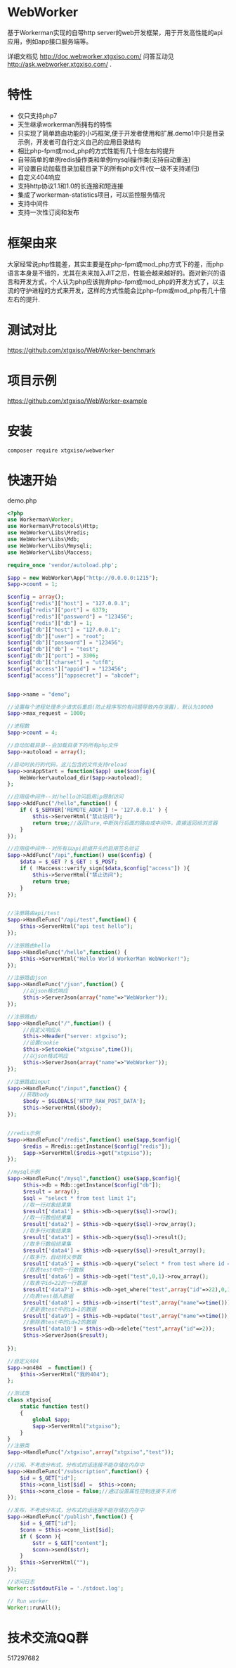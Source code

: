 WebWorker
========

基于Workerman实现的自带http server的web开发框架，用于开发高性能的api应用，例如app接口服务端等。 

详细文档见 http://doc.webworker.xtgxiso.com/ 
问答互动见 http://ask.webworker.xtgxiso.com/ .

特性
========
* 仅只支持php7
* 天生继承workerman所拥有的特性
* 只实现了简单路由功能的小巧框架,便于开发者使用和扩展.demo1中只是目录示例，开发者可自行定义自己的应用目录结构
* 相比php-fpm或mod_php的方式性能有几十倍左右的提升
* 自带简单的单例redis操作类和单例mysqli操作类(支持自动重连)
* 可设置自动加载目录加载目录下的所有php文件(仅一级不支持递归)
* 自定义404响应
* 支持http协议1.1和1.0的长连接和短连接
* 集成了workerman-statistics项目，可以监控服务情况
* 支持中间件
* 支持一次性订阅和发布

框架由来
========
大家经常说php性能差，其实主要是在php-fpm或mod_php方式下的差，而php语言本身是不错的，尤其在未来加入JIT之后，性能会越来越好的。面对新兴的语言和开发方式，个人认为php应该抛弃php-fpm或mod_php的开发方式了，以主流的守护进程的方式来开发，这样的方式性能会比php-fpm或mod_php有几十倍左右的提升.

测试对比
========
https://github.com/xtgxiso/WebWorker-benchmark

项目示例
========
https://github.com/xtgxiso/WebWorker-example


安装
========

```
composer require xtgxiso/webworker
```

快速开始
======
demo.php
```php
<?php
use Workerman\Worker;
use Workerman\Protocols\Http;
use WebWorker\Libs\Mredis;
use WebWorker\Libs\Mdb;
use WebWorker\Libs\Mmysqli;
use WebWorker\Libs\Maccess;

require_once 'vendor/autoload.php';

$app = new WebWorker\App("http://0.0.0.0:1215");
$app->count = 1;

$config = array();
$config["redis"]["host"] = "127.0.0.1";
$config["redis"]["port"] = 6379;
$config["redis"]["password"] = "123456";
$config["redis"]["db"] = 1;
$config["db"]["host"] = "127.0.0.1";
$config["db"]["user"] = "root";
$config["db"]["password"] = "123456";
$config["db"]["db"] = "test";
$config["db"]["port"] = 3306;
$config["db"]["charset"] = "utf8";
$config["access"]["appid"] = "123456";
$config["access"]["appsecret"] = "abcdef";


$app->name = "demo";

//设置每个进程处理多少请求后重启(防止程序写的有问题导致内存泄露)，默认为10000
$app->max_request = 1000;

//进程数
$app->count = 4;

//自动加载目录--会加载目录下的所有php文件
$app->autoload = array();

//启动时执行的代码，这儿包含的文件支持reload
$app->onAppStart = function($app) use($config){
    WebWorker\autoload_dir($app->autoload);     
};

//应用级中间件--对/hello访问启用ip限制访问
$app->AddFunc("/hello",function() {
    if ( $_SERVER['REMOTE_ADDR'] != '127.0.0.1' ) {
        $this->ServerHtml("禁止访问");
        return true;//返回ture,中断执行后面的路由或中间件，直接返回给浏览器
    }   
});

//应用级中间件--对所有以api前缀开头的启用签名验证
$app->AddFunc("/api",function() use($config) {
    $data = $_GET ? $_GET : $_POST;
    if ( !Maccess::verify_sign($data,$config["access"]) ){
        $this->ServerHtml("禁止访问");
        return true;
    }
});


//注册路由api/test
$app->HandleFunc("/api/test",function() {
    $this->ServerHtml("api test hello");
});

//注册路由hello
$app->HandleFunc("/hello",function() {
    $this->ServerHtml("Hello World WorkerMan WebWorker!");
});

//注册路由json
$app->HandleFunc("/json",function() {
     //以json格式响应
     $this->ServerJson(array("name"=>"WebWorker"));
});

//注册路由/
$app->HandleFunc("/",function() {
     //自定义响应头
     $this->Header("server: xtgxiso");
     //设置cookie
     $this->Setcookie("xtgxiso",time()); 
     //以json格式响应
     $this->ServerJson(array("name"=>"WebWorker"));
});

//注册路由input
$app->HandleFunc("/input",function() {
    //获取body
     $body = $GLOBALS['HTTP_RAW_POST_DATA'];
     $this->ServerHtml($body);
});


//redis示例
$app->HandleFunc("/redis",function() use($app,$config){
     $redis = Mredis::getInstance($config["redis"]);
     $app->ServerHtml($redis->get("xtgxiso"));
});

//mysql示例
$app->HandleFunc("/mysql",function() use($app,$config){
     $this->db = Mdb::getInstance($config["db"]);
     $result = array();
     $sql = "select * from test limit 1";
     //取一行对象结果集
     $result['data1'] = $this->db->query($sql)->row();
     //取一行数组结果集
     $result['data2'] = $this->db->query($sql)->row_array();
     //取多行对象结果集
     $result['data3'] = $this->db->query($sql)->result();
     //取多行数组结果集
     $result['data4'] = $this->db->query($sql)->result_array();
     //取多行，自动转义参数
     $result['data5'] = $this->db->query("select * from test where id = ? or id =? ",array(1,2))->result_array();
     //取表test中的一行数据
     $result['data6'] = $this->db->get("test",0,1)->row_array();
     //取表中id=22的一行数据
     $result['data7'] = $this->db->get_where("test",array("id"=>22),0,1)->row_array();
     //向表test插入数据
     $result['data8'] = $this->db->insert("test",array("name"=>time()));
     //更新表test中的id=1的数据
     $result['data9'] = $this->db->update("test",array("name"=>time()),array("id"=>1));
     //删除表test中的id=2的数据
     $result['data10'] = $this->db->delete("test",array("id"=>2));
     $this->ServerJson($result);
    
});

//自定义404
$app->on404  = function() {
    $this->ServerHtml("我的404");
};

//测试类
class xtgxiso{
    static function test()
    {
        global $app;
        $app->ServerHtml("xtgxiso");
    }
}
//注册类
$app->HandleFunc("/xtgxiso",array("xtgxiso","test"));

//订阅，不考虑分布式，分布式的话连接不能存储在内存中
$app->HandleFunc("/subscription",function() {
    $id = $_GET["id"];
    $this->conn_list[$id] =  $this->conn;
    $this->conn_close = false;//通过设置属性控制连接不关闭
});

//发布，不考虑分布式，分布式的话连接不能存储在内存中
$app->HandleFunc("/publish",function() {
    $id = $_GET["id"];
    $conn = $this->conn_list[$id];
    if ( $conn ){
        $str = $_GET["content"];
        $conn->send($str);
    }
    $this->ServerHtml("");
});

//访问日志
Worker::$stdoutFile = './stdout.log';

// Run worker
Worker::runAll();
```


技术交流QQ群
========
517297682
